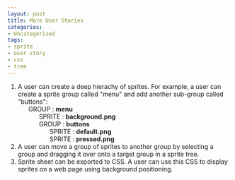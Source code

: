 ```yaml
---
layout: post
title: More User Stories
categories:
- Uncategorized
tags:
- sprite
- user story
- css
- tree
---
```

<ol>
<li style="list-style-image: none;">A user can create a deep hierachy of sprites. For example, a user can create a sprite group called "menu" and add another sub-group called "buttons":
<ul>
<li style="list-style-type: none;">GROUP : <strong>menu</strong>
<ul>
<li style="list-style-type: none;">SPRITE : <strong>background.png</strong></li>
<li style="list-style-type: none;">GROUP : <strong>buttons</strong>
<ul>
<li style="list-style-type: none;">SPRITE : <strong>default.png</strong></li>
<li style="list-style-type: none;">SPRITE : <strong>pressed.png</strong></li>
</ul>
</li>
</ul>
</li>
</ul>
</li>
<li>A user can move a group of sprites to another group by selecting a group and dragging it over onto a target group in a sprite tree.</li>
<li>Sprite sheet can be exported to CSS. A user can use this CSS to display sprites on a web page using background positioning.</li>
</ol>
